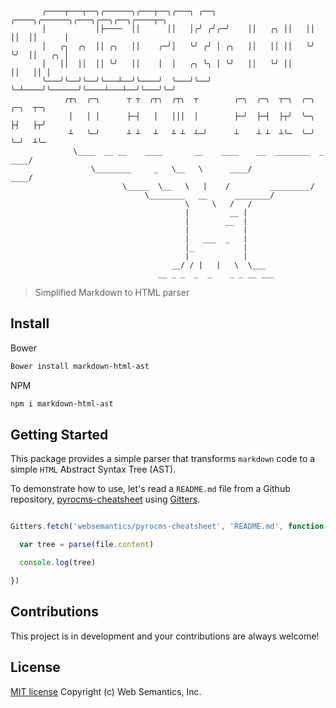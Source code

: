 ```        
       ╭────┬───┬──╮╭──────╮╭───┬──╮╭───╮ ╭──╮  ╭────╮╭──────╮╭───╮╭──╮╭──╮╭────┬─╮
       │           │├────  ││      ││   │╭╯ ╭╯╭─╯    ││   ╭╮ ││   ││  ││  ││      │
       │   ╭╮  ╭╮  ││ ╭╮   ││    ╭─╯│   ╰╯ ╭╯ │ ╭╮   ││   ││ ││   ╰╯  ╰╯  ││   ╭╮ │
       │   ││  ││  ││ ╰╯   ││    │  │   ╭╮ ╰╮ │ ╰╯   ││   ╰╯ ││           ││   ││ │
       ╰───╯╰──╯╰──╯╰───┴──╯╰────╯  ╰───╯╰──╯ ╰─┴────╯╰──────╯╰────┴───┴──╯╰───╯╰─╯
            ╭┬╮  ╭─╮      ┬ ┬  ╭┬╮  ╭┬╮  ┬        ╭─╮  ╭─╮  ┬─╮  ╭─╮  ╭─╮  ┬─╮
             │   │ │      ├─┤   │   │││  │        ├─╯  ├─┤  ├┬╯  ╰─╮  ├┤   ├┬╯
             ┴   ╰─╯      ┴ ┴   ┴   ┴ ┴  ┴─╯      ┴    ┴ ┴  ┴╰─  ╰─╯  ╰─╯  ┴╰─
              \____  __ __    ____       __    ____    __  ________  _ ____/
                  \________     _   \__   \      ____/             ____/
                         \_____  \__   \   |    /         _________/
                              \________   __      ________/
                                       \     \   /   /
                                       |         __ |
                                       |        __  |
                                       |            |
                                       |   ___  _   |
                                       |_           |
                                       |            |
                                    __/ / |   |   \  \___
                                 __ _ _  _  _    _ _ __ ___

```
> Simplified Markdown to HTML parser


## Install

Bower

```bash
Bower install markdown-html-ast
```

NPM

```bash
npm i markdown-html-ast
```


## Getting Started

This package provides a simple parser that transforms `markdown` code to a simple `HTML` Abstract Syntax Tree (AST).

To demonstrate how to use, let's read a `README.md` file from a Github repository, [pyrocms-cheatsheet](https://github.com/websemantics/pyrocms-cheatsheet) using [Gitters](https://github.com/websemantics/gitters).


```javascript

Gitters.fetch('websemantics/pyrocms-cheatsheet', 'README.md', function(file) {

  var tree = parse(file.content)

  console.log(tree)

})
```


## Contributions

This project is in development and your contributions are always welcome!


## License

[MIT license](http://opensource.org/licenses/mit-license.php)
Copyright (c) Web Semantics, Inc.
